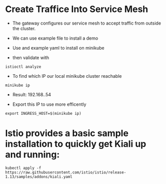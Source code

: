 # Create Traffice Into Service Mesh
- The gateway configures our service mesh to accept traffic from outside the cluster.

- We can use example file to install a demo
- Use and example yaml to install on minikube

- then validate with
```
istioctl analyze 
```
-  To find which IP our local minikube cluster reachable 
```
minikube ip
```
- Result: 192.168..54

- Export this IP to use more efficently
```
export INGRESS_HOST=$(minikube ip)
```

# Istio provides a basic sample installation to quickly get Kiali up and running:
```
kubectl apply -f https://raw.githubusercontent.com/istio/istio/release-1.13/samples/addons/kiali.yaml
```






















